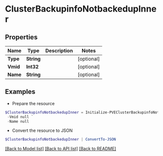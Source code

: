 # ClusterBackupinfoNotbackedupInner
## Properties

Name | Type | Description | Notes
------------ | ------------- | ------------- | -------------
**Type** | **String** |  | [optional] 
**Vmid** | **Int32** |  | [optional] 
**Name** | **String** |  | [optional] 

## Examples

- Prepare the resource
```powershell
$ClusterBackupinfoNotbackedupInner = Initialize-PVEClusterBackupinfoNotbackedupInner  -Type null `
 -Vmid null `
 -Name null
```

- Convert the resource to JSON
```powershell
$ClusterBackupinfoNotbackedupInner | ConvertTo-JSON
```

[[Back to Model list]](../README.md#documentation-for-models) [[Back to API list]](../README.md#documentation-for-api-endpoints) [[Back to README]](../README.md)


